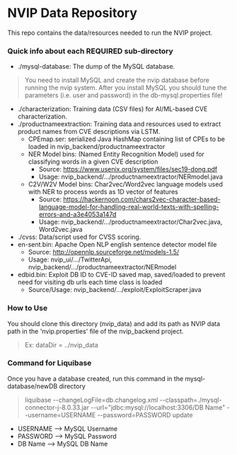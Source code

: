
# NVIP Data Repository

This repo contains the data/resources needed to run the NVIP project.

### Quick info about each REQUIRED sub-directory 
* ./mysql-database: The dump of the MySQL database. 
> You need to install MySQL and create the nvip database before running the nvip system. After you install MySQL you should tune the parameters (i.e. user and password) in the db-mysql.properties file! 
* ./characterization: Training data (CSV files) for AI/ML-based CVE characterization.
* ./productnameextraction: Training data and resources used to extract product names from CVE descriptions via LSTM.
  * CPEmap.ser: serialized Java HashMap containing list of CPEs to be loaded in nvip_backend/productnameextractor
  * NER Model bins: (Named Entity Recognition Model) used for classifying words in a given CVE description
    * Source: https://www.usenix.org/system/files/sec19-dong.pdf
    * Usage: nvip_backend/.../productnameextractor/NERmodel.java
  * C2V/W2V Model bins: Char2vec/Word2vec language models used with NER to process words as 1D vector of features
    * Source: https://hackernoon.com/chars2vec-character-based-language-model-for-handling-real-world-texts-with-spelling-errors-and-a3e4053a147d
    * Usage: nvip_backend/.../productnameextractor/Char2vec.java, Word2vec.java
* ./cvss: Data/script used for CVSS scoring. 
* en-sent.bin: Apache Open NLP english sentence detector model file
  * Source: http://opennlp.sourceforge.net/models-1.5/
  * Usage: nvip_ui/.../TwitterApi, nvip_backend/.../productnameextractor/NERmodel
* edbid.bin: Exploit DB ID to CVE-ID saved map, saved/loaded to prevent need for visiting db urls each time class is loaded
  * Source/Usage: nvip_backend/.../exploit/ExploitScraper.java

### How to Use
You should clone this directory (nvip_data) and add its path as NVIP data path in the 'nvip.properties' file of the nvip_backend project.
> Ex: dataDir = ../nvip_data

### Command for Liquibase
Once you have a database created, run this command in the mysql-database/newDB
directory

> liquibase --changeLogFile=db.changelog.xml --classpath=./mysql-connector-j-8.0.33.jar --url="jdbc:mysql://localhost:3306/DB Name" 
> --username=USERNAME --password=PASSWORD update

- USERNAME --> MySQL Username
- PASSWORD --> MySQL Password
- DB Name --> MySQL DB Name